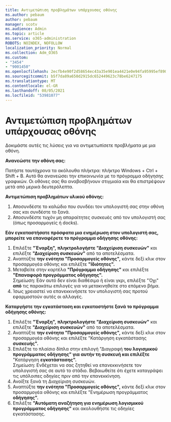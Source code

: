 ```yaml
---
title: Αντιμετώπιση προβλημάτων υπάρχουσας οθόνης
ms.author: pebaum
author: pebaum
manager: scotv
ms.audience: Admin
ms.topic: article
ms.service: o365-administration
ROBOTS: NOINDEX, NOFOLLOW
localization_priority: Normal
ms.collection: Adm_O365
ms.custom:
- "3454"
- "9001450"
ms.openlocfilehash: 2ecfb4e90f2d58654ec43a35e901ea4421e0e94fa95995ef890abc8af2d99ec7
ms.sourcegitcommit: b5f7da89a650d2915dc652449623c78be6247175
ms.translationtype: MT
ms.contentlocale: el-GR
ms.lasthandoff: 08/05/2021
ms.locfileid: "53981077"
---
```

# <a name="troubleshoot-an-existing-monitor"></a>Αντιμετώπιση προβλημάτων υπάρχουσας οθόνης

Δοκιμάστε αυτές τις λύσεις για να αντιμετωπίσετε προβλήματα με μια οθόνη. 

**Ανανεώστε την οθόνη σας:**

Πατήστε ταυτόχρονα τα ακόλουθα πλήκτρα: πλήκτρο Windows + Ctrl + Shift + B. Αυτό θα ανανεώσει την επικοινωνία με το πρόγραμμα οδήγησης γραφικών. Οι οθόνες σας θα αναβοσβήνουν στιγμιαία και θα επιστρέψουν μετά από μερικά δευτερόλεπτα.

**Αντιμετώπιση προβλημάτων υλικού οθόνης:**

1. Αποσυνδέστε το καλώδιο που συνδέει τον υπολογιστή σας στην οθόνη σας και συνδέστε το ξανά.
2. Αποσυνδέστε τυχόν μη απαραίτητες συσκευές από τον υπολογιστή σας (όπως προσαρμογείς ή docks).

**Εάν εγκαταστήσατε πρόσφατα μια ενημέρωση στον υπολογιστή σας, μπορείτε να επαναφέρετε το πρόγραμμα οδήγησης οθόνης:**

1. Επιλέξτε **"Έναρξη",** **πληκτρολογήστε "Διαχείριση συσκευών"** και επιλέξτε **"Διαχείριση συσκευών"** από τα αποτελέσματα.
2. Αναπτύξτε **την ενότητα "Προσαρμογείς οθόνης",** κάντε δεξί κλικ στον προσαρμογέα οθόνης και επιλέξτε **"Ιδιότητες".**
3. Μεταβείτε στην καρτέλα **"Πρόγραμμα οδήγησης"** και επιλέξτε **"Επαναφορά προγράμματος οδήγησης".** <br>
Σημείωση: Εάν αυτό δεν είναι διαθέσιμο ή είναι γκρι, επιλέξτε "Όχι" **από** τις παρακάτω επιλογές για να μετακινηθείτε στο επόμενο βήμα.
4. Ίσως χρειαστεί να επανεκκινήσετε τον υπολογιστή σας προτού εφαρμοστούν αυτές οι αλλαγές.

**Καταργήστε την εγκατάσταση και εγκαταστήστε ξανά το πρόγραμμα οδήγησης οθόνης:**

1. Επιλέξτε **"Έναρξη",** **πληκτρολογήστε "Διαχείριση συσκευών"** και επιλέξτε **"Διαχείριση συσκευών"** από τα αποτελέσματα.
2. Αναπτύξτε **την ενότητα "Προσαρμογείς οθόνης",** κάντε δεξί κλικ στον προσαρμογέα οθόνης και επιλέξτε "Κατάργηση εγκατάστασης **συσκευής".** 
3. Επιλέξτε το πλαίσιο δίπλα στην επιλογή "Διαγραφή **του λογισμικού προγράμματος οδήγησης" για αυτήν τη συσκευή και επιλέξτε** "Κατάργηση **εγκατάστασης".**<br>
Σημείωση: Ενδέχεται να σας ζητηθεί να επανεκκινήσετε τον υπολογιστή σας σε αυτό το στάδιο. Βεβαιωθείτε ότι έχετε καταγράψει τις υπόλοιπες οδηγίες πριν από την επανεκκίνηση.
4. Ανοίξτε ξανά τη Διαχείριση συσκευών.
5. Αναπτύξτε **την ενότητα "Προσαρμογείς οθόνης",** κάντε δεξί κλικ στον προσαρμογέα οθόνης και επιλέξτε "Ενημέρωση προγράμματος **οδήγησης".**
6. Επιλέξτε **"Αυτόματη αναζήτηση για ενημέρωση λογισμικού προγράμματος οδήγησης"** και ακολουθήστε τις οδηγίες εγκατάστασης.